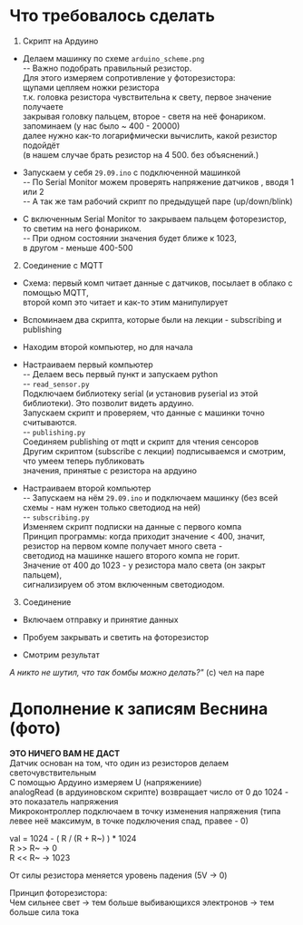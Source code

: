 # Что требовалось сделать

1. Скрипт на Ардуино  

- Делаем машинку по схеме `arduino_scheme.png`  
  -- Важно подобрать правильный резистор.   
     Для этого измеряем сопротивление у фоторезистора:  
	щупами цепляем ножки резистора  
	т.к. головка резистора чувствительна к свету, первое значение получаете   
	закрывая головку пальцем, второе - светя на неё фонариком.  
	запоминаем (у нас было ~ 400 - 20000)  
	далее нужно как-то логарифмически вычислить, какой резистор подойдёт  
	(в нашем случае брать резистор на 4 500. без объяснений.)  

- Запускаем у себя `29.09.ino` с подключенной машинкой  
  -- По Serial Monitor можем проверять напряжение датчиков , вводя 1 или 2  
  -- А так же там рабочий скрипт по предыдущей паре (up/down/blink)  

- С включенным Serial Monitor то закрываем пальцем фоторезистор,  
  то светим на него фонариком.  
  -- При одном состоянии значения будет ближе к 1023,  
     в другом - меньше 400-500  

2. Соединение с MQTT  

- Схема: первый комп читает данные с датчиков, посылает в облако с помощью MQTT,  
  второй комп это читает и как-то этим манипулирует  

- Вспоминаем два скрипта, которые были на лекции - subscribing и publishing  

- Находим второй компьютер, но для начала  

- Настраиваем первый компьютер  
  -- Делаем весь первый пункт и запускаем python  
  -- `read_sensor.py`  
	Подключаем библиотеку serial (и установив pyserial из этой библиотеки). Это позволит видеть ардуино.   
	Запускаем скрипт и проверяем, что данные с машинки точно считываются.  
  -- `publishing.py`  
	Соединяем publishing от mqtt и скрипт для чтения сенсоров  
	Другим скриптом (subscribe с лекции) подписываемся и смотрим, что умеем теперь публиковать  
	значения, принятые с резистора на ардуино  

- Настраиваем второй компьютер  
  -- Запускаем на нём `29.09.ino` и подключаем машинку (без всей схемы - нам нужен только светодиод на ней)  
  -- `subscribing.py`  
	Изменяем скрипт подписки на данные с первого компа  
	Принцип программы: когда приходит значение < 400, значит, резистор на первом компе получает много света -   
	светодиод на машинке нашего второго компа не горит.  
	Значение от 400 до 1023 - у резистора мало света (он закрыт пальцем),  
	сигнализируем об этом включенным светодиодом.  

3. Соединение  

- Включаем отправку и принятие данных   

- Пробуем закрывать и светить на фоторезистор  
 
- Смотрим результат  

*А никто не шутил, что так бомбы можно делать?"* (с) чел на паре  

Дополнение к записям Веснина (фото)
===================================

**ЭТО НИЧЕГО ВАМ НЕ ДАСТ**  
Датчик основан на том, что один из резисторов делаем светочувствительным  
С помощью Ардуино измеряем U (напряжениие)  
analogRead (в ардуиновском скрипте) возвращает число от 0 до 1024 - это показатель напряжения  
Микроконтроллер подключаем в точку изменения напряжения (типа левее неё максимум, в точке подключения спад, правее - 0)  

val = 1024 - ( R / (R + R~) ) * 1024   
R >> R~ →  0  
R << R~ →  1023  

От силы резистора меняется уровень падения (5V → 0)  

Принцип фоторезистора:  
Чем сильнее свет → тем больше выбивающихся электронов → тем больше сила тока  
